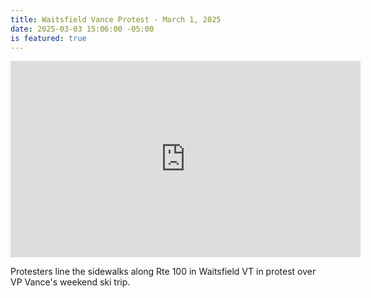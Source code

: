 ```yaml
---
title: Waitsfield Vance Protest - March 1, 2025
date: 2025-03-03 15:06:00 -05:00
is featured: true
---
```


<iframe src="https://www.facebook.com/plugins/video.php?height=314&href=https%3A%2F%2Fwww.facebook.com%2FTheValleyReporter%2Fvideos%2F642094485088883%2F&show_text=false&width=560&t=0" width="560" height="314" style="border:none;overflow:hidden" scrolling="no" frameborder="0" allowfullscreen="true" allow="autoplay; clipboard-write; encrypted-media; picture-in-picture; web-share" allowFullScreen="true"></iframe>

Protesters line the sidewalks along Rte 100 in Waitsfield VT in protest over VP Vance's weekend ski trip.  